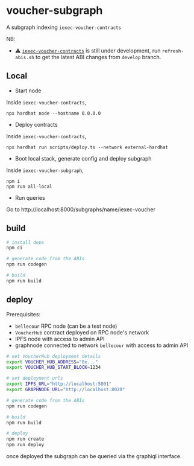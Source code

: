 # voucher-subgraph

A subgraph indexing `iexec-voucher-contracts`

NB:

- :warning: [`iexec-voucher-contracts`](https://github.com/iExecBlockchainComputing/iexec-voucher-contracts) is still under development, run `refresh-abis.sh` to get the latest ABI changes from `develop` branch.

## Local

- Start node

Inside `iexec-voucher-contracts`,
```
npx hardhat node --hostname 0.0.0.0
```
- Deploy contracts

Inside `iexec-voucher-contracts`,
```
npx hardhat run scripts/deploy.ts --network external-hardhat
```
- Boot local stack, generate config and deploy subgraph

Inside `iexec-voucher-subgraph`,
```
npm i
npm run all-local
```
- Run queries

Go to http://localhost:8000/subgraphs/name/iexec-voucher

## build

```sh
# install deps
npm ci

# generate code from the ABIs
npm run codegen

# build
npm run build
```

## deploy

Prerequisites:

- `bellecour` RPC node (can be a test node)
- `VoucherHub` contract deployed on RPC node's network
- IPFS node with access to admin API
- graphnode connected to network `bellecour` with access to admin API

```sh
# set VoucherHub deployment details
export VOUCHER_HUB_ADDRESS="0x..."
export VOUCHER_HUB_START_BLOCK=1234

# set deployment urls
export IPFS_URL="http://localhost:5001"
export GRAPHNODE_URL="http://localhost:8020"

# generate code from the ABIs
npm run codegen

# build
npm run build

# deploy
npm run create
npm run deploy
```

once deployed the subgraph can be queried via the graphiql interface.
